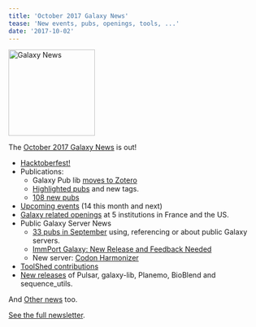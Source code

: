 ```yaml
---
title: 'October 2017 Galaxy News'
tease: 'New events, pubs, openings, tools, ...'
date: '2017-10-02'
---
```

[<img class="float-right" src="/src/images/galaxy-logos/GalaxyNews.png" alt="Galaxy News" width="170" />](/galaxy-updates/2017-10/>)

The [October 2017 Galaxy News](/galaxy-updates/2017-10/) is out!

* [Hacktoberfest!](/galaxy-updates/2017-10/#hacktoberfest)
* Publications:
  * Galaxy Pub lib [moves to Zotero](/galaxy-updates/2017-10/#the-galaxy-publication-library-has-moved-to-zotero-)
  * [Highlighted pubs](/galaxy-updates/2017-10/#highlighted-publications) and new tags.
  * [108 new pubs](/galaxy-updates/2017-10/#publication-topics)
* [Upcoming events](/galaxy-updates/2017-10/#upcoming-events) (14 this month and next)
* [Galaxy related openings](/galaxy-updates/2017-10/#who-s-hiring) at 5 institutions in France and the US.
* Public Galaxy Server News
  * [33 pubs in September](/galaxy-updates/2017-10/#public-servers-in-september-s-publications) using, referencing or about public Galaxy servers.
  * [ImmPort Galaxy: New Release and Feedback Needed](/galaxy-updates/2017-10/#immport-galaxy-new-release-and-feedback-needed)
  * New server: [Codon Harmonizer](/galaxy-updates/2017-10/#codon-harmonizer)
* [ToolShed contributions](/galaxy-updates/2017-10/#toolshed-contributions)
* [New releases](/galaxy-updates/2017-10/#releases) of Pulsar, galaxy-lib, Planemo, BioBlend and sequence_utils.

And [Other news](/galaxy-updates/2017-10/#other-news) too.

[See the full newsletter](/galaxy-updates/2017-10/).
